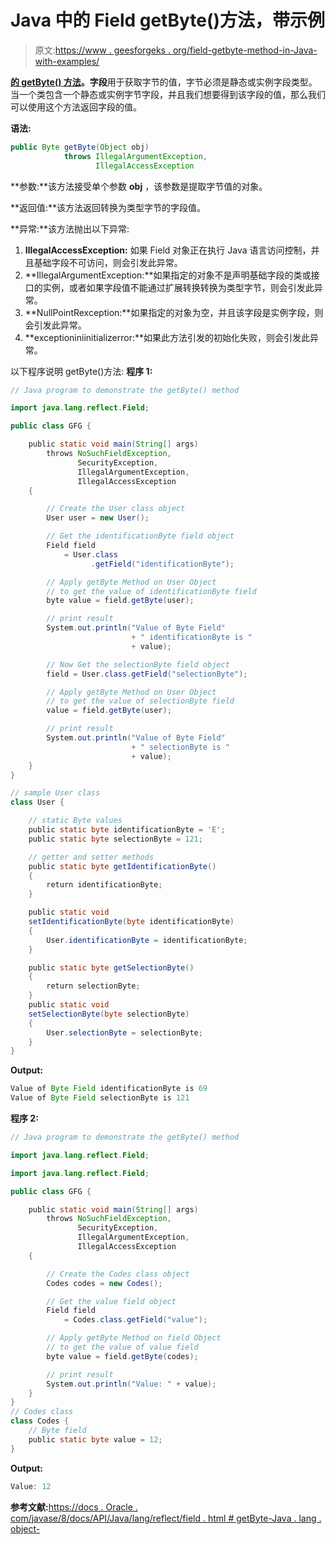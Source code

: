 # Java 中的 Field getByte()方法，带示例

> 原文:[https://www . geesforgeks . org/field-getbyte-method-in-Java-with-examples/](https://www.geeksforgeeks.org/field-getbyte-method-in-java-with-examples/)

**[的 **getByte()** 方法](https://www.geeksforgeeks.org/reflection-in-java/)。字段**用于获取字节的值，字节必须是静态或实例字段类型。当一个类包含一个静态或实例字节字段，并且我们想要得到该字段的值，那么我们可以使用这个方法返回字段的值。

**语法:**

```java
public Byte getByte(Object obj)
            throws IllegalArgumentException,
                   IllegalAccessException

```

**参数:**该方法接受单个参数 **obj** ，该参数是提取字节值的对象。

**返回值:**该方法返回转换为类型字节的字段值。

**异常:**该方法抛出以下异常:

1.  **IllegalAccessException:** 如果 Field 对象正在执行 Java 语言访问控制，并且基础字段不可访问，则会引发此异常。
2.  **IllegalArgumentException:**如果指定的对象不是声明基础字段的类或接口的实例，或者如果字段值不能通过扩展转换转换为类型字节，则会引发此异常。
3.  **NullPointRexception:**如果指定的对象为空，并且该字段是实例字段，则会引发此异常。
4.  **exceptioniniinitializerror:**如果此方法引发的初始化失败，则会引发此异常。

以下程序说明 getByte()方法:
**程序 1:**

```java
// Java program to demonstrate the getByte() method

import java.lang.reflect.Field;

public class GFG {

    public static void main(String[] args)
        throws NoSuchFieldException,
               SecurityException,
               IllegalArgumentException,
               IllegalAccessException
    {

        // Create the User class object
        User user = new User();

        // Get the identificationByte field object
        Field field
            = User.class
                  .getField("identificationByte");

        // Apply getByte Method on User Object
        // to get the value of identificationByte field
        byte value = field.getByte(user);

        // print result
        System.out.println("Value of Byte Field"
                           + " identificationByte is "
                           + value);

        // Now Get the selectionByte field object
        field = User.class.getField("selectionByte");

        // Apply getByte Method on User Object
        // to get the value of selectionByte field
        value = field.getByte(user);

        // print result
        System.out.println("Value of Byte Field"
                           + " selectionByte is "
                           + value);
    }
}

// sample User class
class User {

    // static Byte values
    public static byte identificationByte = 'E';
    public static byte selectionByte = 121;

    // getter and setter methods
    public static byte getIdentificationByte()
    {
        return identificationByte;
    }

    public static void
    setIdentificationByte(byte identificationByte)
    {
        User.identificationByte = identificationByte;
    }

    public static byte getSelectionByte()
    {
        return selectionByte;
    }
    public static void
    setSelectionByte(byte selectionByte)
    {
        User.selectionByte = selectionByte;
    }
}
```

**Output:**

```java
Value of Byte Field identificationByte is 69
Value of Byte Field selectionByte is 121

```

**程序 2:**

```java
// Java program to demonstrate the getByte() method

import java.lang.reflect.Field;

import java.lang.reflect.Field;

public class GFG {

    public static void main(String[] args)
        throws NoSuchFieldException,
               SecurityException,
               IllegalArgumentException,
               IllegalAccessException
    {

        // Create the Codes class object
        Codes codes = new Codes();

        // Get the value field object
        Field field
            = Codes.class.getField("value");

        // Apply getByte Method on field Object
        // to get the value of value field
        byte value = field.getByte(codes);

        // print result
        System.out.println("Value: " + value);
    }
}
// Codes class
class Codes {
    // Byte field
    public static byte value = 12;
}
```

**Output:**

```java
Value: 12

```

**参考文献:**[https://docs . Oracle . com/javase/8/docs/API/Java/lang/reflect/field . html # getByte-Java . lang . object-](https://docs.oracle.com/javase/8/docs/api/java/lang/reflect/Field.html#getByte-java.lang.Object-)